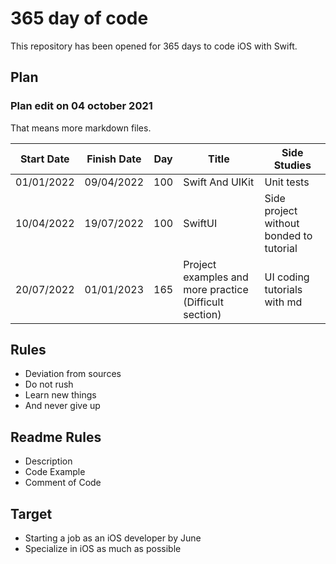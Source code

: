 # 365 day of code

This repository has been opened for 365 days to code iOS with Swift.

## Plan
### Plan edit on 04 october 2021
That means more markdown files.

| Start Date | Finish Date | Day | Title | Side Studies |
| ---------- | ----------- | --- | ----- | ------------ |
| 01/01/2022 | 09/04/2022  | 100 | Swift And UIKit | Unit tests |
| 10/04/2022 | 19/07/2022  | 100 | SwiftUI | Side project without bonded to tutorial |
| 20/07/2022 | 01/01/2023  | 165 | Project examples and more practice (Difficult section) | UI coding tutorials with md |


## Rules

+ Deviation from sources
+ Do not rush
+ Learn new things
+ And never give up

## Readme Rules

+ Description
+ Code Example
+ Comment of Code

## Target

+ Starting a job as an iOS developer by June
+ Specialize in iOS as much as possible 
